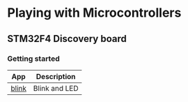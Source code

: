 # Playing with Microcontrollers
## STM32F4 Discovery board
### Getting started
| App  | Description   |
|------|---------------|
|[blink](https://github.com/lugarriza/uC/tree/main/stm32f4/blink) | Blink and LED |
